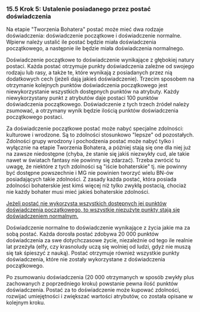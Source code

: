 ### 15.5 Krok 5: Ustalenie posiadanego przez postać doświadczenia

Na etapie "Tworzenia Bohatera" postać może mieć dwa rodzaje doświadczenia: doświadczenie początkowe i doświadczenie normalne. Wpierw należy ustalić ile postać będzie miała doświadczenia początkowego, a następnie ile będzie miała doświadczenia normalnego.

Doświadczenie początkowe to doświadczenie wynikające z głębokiej natury postaci. Każda postać otrzymuje punkty doświadczenia zależne od swojego rodzaju lub rasy, a także te, które wynikają z posiadanych przez nią dodatkowych cech (jeżeli dają jakieś doświadczenie). Trzecim sposobem na otrzymanie kolejnych punktów doświadczenia początkowego jest niewykorzystanie wszystkich dostępnych punktów na atrybuty. Każdy niewykorzystany punkt z atrybutów daje postaci 100 punktów doświadczenia początkowego. Doświadczenie z tych trzech źródeł należy zsumować, a otrzymany wynik będzie ilością punktów doświadczenia początkowego postaci. 

Za doświadczenie początkowe postać może nabyć specjalne zdolności: kulturowe i wrodzone. Są to zdolności stosunkowo "lepsze" od pozostałych. Zdolności grupy wrodzony i pochodzenia postać może nabyć tylko i wyłącznie na etapie Tworzenia Bohatera, a później stają się one dla niej już na zawsze niedostępne (chyba, że stanie się jakiś niezwykły cud, ale takie nawet w światach fantasy nie powinny się zdarzać). Trzeba zwrócić tu uwagę, że niektóre z tych zdolności są "iście bohaterskie" tj. nie powinny być dostępne powszechnie i MG nie powinien tworzyć wielu BN-ów posiadających takie zdolności. Z zasady każda postać, która posiada zdolności bohaterskie jest kimś więcej niż tylko zwykłą postacią, chociaż nie każdy bohater musi mieć jakieś bohaterskie zdolności.

<ins>Jeżeli postać nie wykorzysta wszystkich dostępnych jej punktów doświadczenia początkowego, to wszystkie niezużyte punkty stają się doświadczeniem normalnym.</ins>

Doświadczenie normalne to doświadczenie wynikające z życia jakie ma za sobą postać. Każda dorosła postać zdobywa 20 000 punktów doświadczenia za swe dotychczasowe życie, niezależnie od tego ile realnie lat przeżyła (elfy, czy krasnoludy uczą się wolniej od ludzi, gdyż nie muszą się tak śpieszyć z nauką). Postać otrzymuje również wszystkie punkty doświadczenia, które nie zostały wykorzystane z doświadczenia początkowego.

Po zsumowaniu doświadczenia (20 000 otrzymanych w sposób zwykły plus zachowanych z poprzedniego kroku) powstanie pewna ilość punktów doświadczenia. Postać za to doświadczenie może kupować zdolności, rozwijać umiejętności i zwiększać wartości atrybutów, co została opisane w kolejnym kroku. 